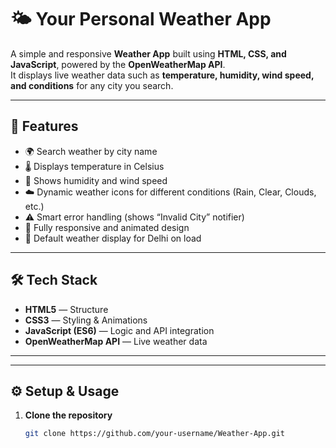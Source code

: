 # 🌤️ Your Personal Weather App

A simple and responsive **Weather App** built using **HTML, CSS, and JavaScript**, powered by the **OpenWeatherMap API**.  
It displays live weather data such as **temperature, humidity, wind speed, and conditions** for any city you search.

---

## 🧠 Features
- 🌍 Search weather by city name  
- 🌡 Displays temperature in Celsius  
- 💨 Shows humidity and wind speed  
- ☁️ Dynamic weather icons for different conditions (Rain, Clear, Clouds, etc.)  
- ⚠️ Smart error handling (shows “Invalid City” notifier)  
- 🎨 Fully responsive and animated design  
- 🔄 Default weather display for Delhi on load  

---

## 🛠️ Tech Stack
- **HTML5** — Structure  
- **CSS3** — Styling & Animations  
- **JavaScript (ES6)** — Logic and API integration  
- **OpenWeatherMap API** — Live weather data  

---



---

## ⚙️ Setup & Usage
1. **Clone the repository**
   ```bash
   git clone https://github.com/your-username/Weather-App.git
